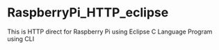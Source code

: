 # RaspberryPi_HTTP_eclipse
This is HTTP direct for Raspberry Pi using Eclipse
C Language Program
using CLI
